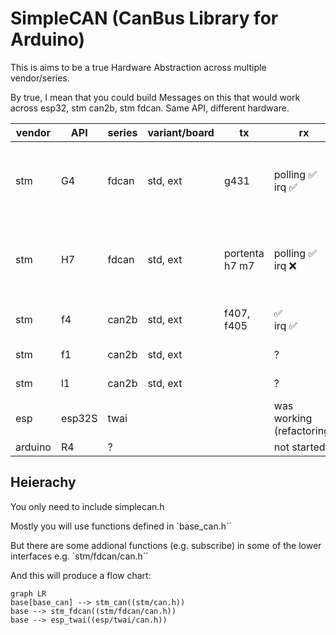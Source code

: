 # SimpleCAN (CanBus Library for Arduino)


This is aims to be a true Hardware Abstraction across multiple vendor/series.

By true, I mean that you could build Messages on this that would work across esp32, stm can2b, stm fdcan. Same API, different hardware.

  
| vendor | API | series  | variant/board | tx | rx | status |
|--|--|--|--|--|--|--|
| stm | G4 | fdcan | std, ext | g431 | polling ✅<br> irq ✅  | compiles, manual loopback tested, unit tested |  |
| stm | H7| fdcan | std, ext| portenta h7 m7 | polling ✅<br> irq ❌ | compiles, manual loopback tested, unit tested | stm | fdcan | L0 | | ? | | |
| stm | f4 | can2b | std, ext | f407, f405 | ✅<br> irq ✅ | f405, f407 tested | | |
| stm | f1 | can2b | std, ext | | ?| not tested | | |
| stm | l1 | can2b | std, ext | | ? | not tested | | |
| esp | esp32S |twai |  | | was working (refactoring) | | | 
| arduino | R4 | ? |  | | not started | | | 



## Heierachy

You only need to include simplecan.h

Mostly you will use functions defined in `base_can.h``

But there are some addional functions (e.g. subscribe) in some of the lower interfaces e.g. `stm/fdcan/can.h``


And this will produce a flow chart:

```mermaid
graph LR
base[base_can] --> stm_can((stm/can.h))
base --> stm_fdcan((stm/fdcan/can.h))
base --> esp_twai((esp/twai/can.h))

```

